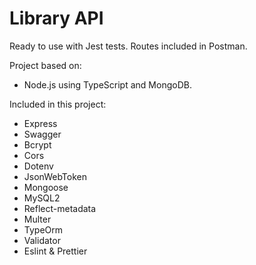 # Library API

Ready to use with Jest tests.
Routes included in Postman.

Project based on:
- Node.js using TypeScript and MongoDB.

Included in this project:
- Express
- Swagger
- Bcrypt
- Cors
- Dotenv
- JsonWebToken
- Mongoose
- MySQL2
- Reflect-metadata
- Multer
- TypeOrm
- Validator
- Eslint & Prettier